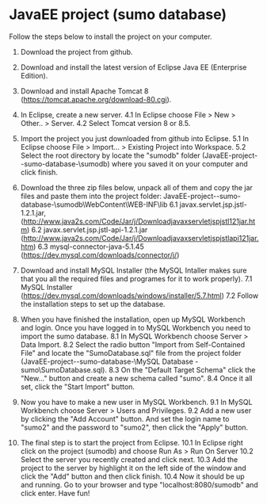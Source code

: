 # JavaEE project (sumo database)
Follow the steps below to install the project on your computer.

1. Download the project from github.

2. Download and install the latest version of Eclipse Java EE (Enterprise Edition).

3. Download and install Apache Tomcat 8 (https://tomcat.apache.org/download-80.cgi).

4. In Eclipse, create a new server.
	4.1 In Eclipse choose File > New > Other.. > Server.
	4.2 Select Tomcat version 8 or 8.5.

5. Import the project you just downloaded from github into Eclipse.
	5.1 In Eclipse choose File > Import... > Existing Project into Workspace.
	5.2 Select the root directory by locate the "sumodb" folder (JavaEE-project--sumo-database-\sumodb) where you saved it on your computer and click finish.

6. Download the three zip files below, unpack all of them and copy the jar files and paste them into the project folder: JavaEE-project--sumo-database-\sumodb\WebContent\WEB-INF\lib
	6.1 javax.servlet.jsp.jstl-1.2.1.jar, (http://www.java2s.com/Code/Jar/j/Downloadjavaxservletjspjstl121jar.htm)
	6.2 javax.servlet.jsp.jstl-api-1.2.1.jar (http://www.java2s.com/Code/Jar/j/Downloadjavaxservletjspjstlapi121jar.htm)
	6.3 mysql-connector-java-5.1.45 (https://dev.mysql.com/downloads/connector/j/)

7. Download and install MySQL Installer (the MySQL Intaller makes sure that you all the required files and programes for it to work properly).
	7.1 MySQL Installer (https://dev.mysql.com/downloads/windows/installer/5.7.html)
	7.2 Follow the installation steps to set up the database.

8. When you have finished the installation, open up MySQL Workbench and login. Once you have logged in to MySQL Workbench you need to import the sumo database.
	8.1 In MySQL Workbench choose Server > Data Import.
	8.2 Select the radio button "Import from Self-Contained File" and locate the "SumoDatabase.sql" file from the project folder (JavaEE-project--sumo-database-\MySQL Database - sumo\SumoDatabase.sql).
	8.3 On the "Default Target Schema" click the "New..." button and create a new schema called "sumo".
	8.4 Once it all set, click the "Start Import" button.

9. Now you have to make a new user in MySQL Workbench.
	9.1 In MySQL Workbench choose Server > Users and Privileges.
	9.2 Add a new user by clicking the "Add Account" button. And set the login name to "sumo2" and the password to "sumo2", then click the "Apply" button.

10. The final step is to start the project from Eclipse.
	10.1 In Eclipse right click on the project (sumodb) and choose Run As > Run On Server
	10.2 Select the server you recently created and click next.
	10.3 Add the project to the server by highlight it on the left side of the window and click the "Add" button and then click finish.
	10.4 Now it should be up and running. Go to your browser and type "localhost:8080/sumodb" and click enter. Have fun!
	
